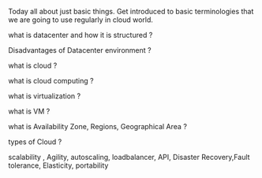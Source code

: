 Today all about just basic things. Get introduced to basic terminologies that we are going to use regularly in cloud world.

what is datacenter and how it is structured ?

Disadvantages of Datacenter environment ?

what is cloud ?

what is cloud computing ?

what is virtualization ?

what is VM ?

what is Availability Zone, Regions, Geographical Area ?

types of Cloud ?

scalability , Agility, autoscaling, loadbalancer, API, Disaster Recovery,Fault tolerance, Elasticity, portability